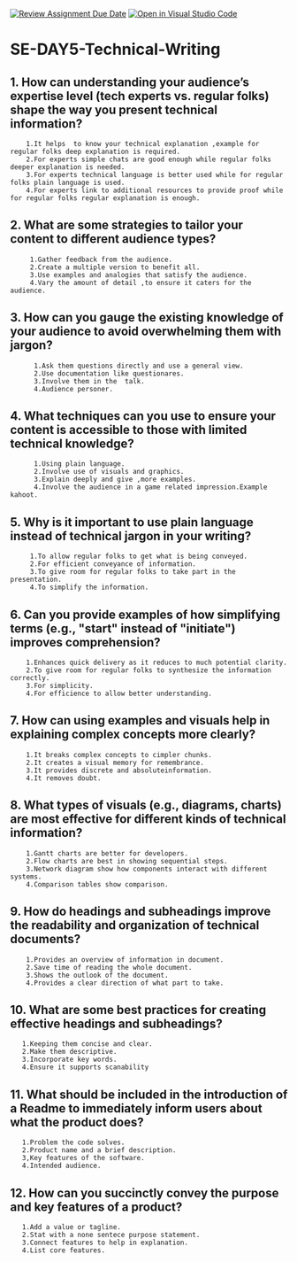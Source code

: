 [![Review Assignment Due Date](https://classroom.github.com/assets/deadline-readme-button-22041afd0340ce965d47ae6ef1cefeee28c7c493a6346c4f15d667ab976d596c.svg)](https://classroom.github.com/a/zsAR-pyY)
[![Open in Visual Studio Code](https://classroom.github.com/assets/open-in-vscode-2e0aaae1b6195c2367325f4f02e2d04e9abb55f0b24a779b69b11b9e10269abc.svg)](https://classroom.github.com/online_ide?assignment_repo_id=18474227&assignment_repo_type=AssignmentRepo)
# SE-DAY5-Technical-Writing
## 1. How can understanding your audience’s expertise level (tech experts vs. regular folks) shape the way you present technical information?
        1.It helps  to know your technical explanation ,example for regular folks deep explanation is required.
        2.For experts simple chats are good enough while regular folks deeper explanation is needed.
        3.For experts technical language is better used while for regular folks plain language is used.
        4.For experts link to additional resources to provide proof while for regular folks regular explanation is enough.
## 2. What are some strategies to tailor your content to different audience types?
         1.Gather feedback from the audience.
         2.Create a multiple version to benefit all.
         3.Use examples and analogies that satisfy the audience.
         4.Vary the amount of detail ,to ensure it caters for the audience.
## 3. How can you gauge the existing knowledge of your audience to avoid overwhelming them with jargon?
          1.Ask them questions directly and use a general view.
          2.Use documentation like questionares.
          3.Involve them in the  talk.
          4.Audience personer.
## 4. What techniques can you use to ensure your content is accessible to those with limited technical knowledge?
          1.Using plain language.
          2.Involve use of visuals and graphics.
          3.Explain deeply and give ,more examples.
          4.Involve the audience in a game related impression.Example kahoot.
## 5. Why is it important to use plain language instead of technical jargon in your writing?
         1.To allow regular folks to get what is being conveyed.
         2.For efficient conveyance of information.
         3.To give room for regular folks to take part in the presentation.
         4.To simplify the information.
## 6. Can you provide examples of how simplifying terms (e.g., "start" instead of "initiate") improves comprehension?
        1.Enhances quick delivery as it reduces to much potential clarity.
        2.To give room for regular folks to synthesize the information correctly.
        3.For simplicity.
        4.For efficience to allow better understanding.
## 7. How can using examples and visuals help in explaining complex concepts more clearly?
        1.It breaks complex concepts to cimpler chunks.
        2.It creates a visual memory for remembrance.
        3.It provides discrete and absoluteinformation.
        4.It removes doubt.
## 8. What types of visuals (e.g., diagrams, charts) are most effective for different kinds of technical information?
        1.Gantt charts are better for developers.
        2.Flow charts are best in showing sequential steps.
        3.Network diagram show how components interact with different systems.
        4.Comparison tables show comparison.
## 9. How do headings and subheadings improve the readability and organization of technical documents?
        1.Provides an overview of information in document.
        2.Save time of reading the whole document.
        3.Shows the outlook of the document.
        4.Provides a clear direction of what part to take.
## 10. What are some best practices for creating effective headings and subheadings?
       1.Keeping them concise and clear.
       2.Make them descriptive.
       3.Incorporate key words.
       4.Ensure it supports scanability
## 11. What should be included in the introduction of a Readme to immediately inform users about what the product does?
       1.Problem the code solves.
       2.Product name and a brief description.
       3,Key features of the software.
       4.Intended audience.
       
## 12. How can you succinctly convey the purpose and key features of a product?
       1.Add a value or tagline.
       2.Stat with a none sentece purpose statement.
       3.Connect features to help in explanation.
       4.List core features.
